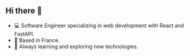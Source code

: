 ## Hi there 👋


 - 💻 Software Engineer specializing in web development with React and FastAPI.
 - 📍 Based in France.
 -  🌱 Always learning and exploring new technologies.

